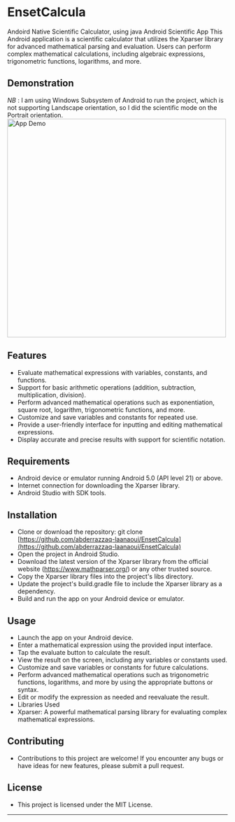 # EnsetCalcula
Andoird Native Scientific Calculator, using java 
Android Scientific App
This Android application is a scientific calculator that utilizes the Xparser library for advanced mathematical parsing and evaluation. Users can perform complex mathematical calculations, including algebraic expressions, trigonometric functions, logarithms, and more.

## Demonstration 
*NB* : I am using Windows Subsystem of Android to run the project, which is not supporting Landscape orientation, so I did the scientific mode on the Portrait orientation. 
<img height="500" src="./ensetcalcula-screen.gif" alt="App Demo">

## Features
- Evaluate mathematical expressions with variables, constants, and functions.
- Support for basic arithmetic operations (addition, subtraction, multiplication, division).
- Perform advanced mathematical operations such as exponentiation, square root, logarithm, trigonometric functions, and more.
- Customize and save variables and constants for repeated use.
- Provide a user-friendly interface for inputting and editing mathematical expressions.
- Display accurate and precise results with support for scientific notation.
## Requirements
- Android device or emulator running Android 5.0 (API level 21) or above.
- Internet connection for downloading the Xparser library.
- Android Studio with SDK tools.
## Installation
- Clone or download the repository: git clone [https://github.com/abderrazzaq-laanaoui/EnsetCalcula](https://github.com/abderrazzaq-laanaoui/EnsetCalcula)
- Open the project in Android Studio.
- Download the latest version of the Xparser library from the official website (https://www.mathparser.org/) or any other trusted source.
- Copy the Xparser library files into the project's libs directory.
- Update the project's build.gradle file to include the Xparser library as a dependency.
- Build and run the app on your Android device or emulator.
## Usage
- Launch the app on your Android device.
- Enter a mathematical expression using the provided input interface.
- Tap the evaluate button to calculate the result.
- View the result on the screen, including any variables or constants used.
- Customize and save variables or constants for future calculations.
- Perform advanced mathematical operations such as trigonometric functions, logarithms, and more by using the appropriate buttons or syntax.
- Edit or modify the expression as needed and reevaluate the result.
- Libraries Used
- Xparser: A powerful mathematical parsing library for evaluating complex mathematical expressions.
## Contributing
- Contributions to this project are welcome! If you encounter any bugs or have ideas for new features, please submit a pull request.

## License
- This project is licensed under the MIT License.
---
